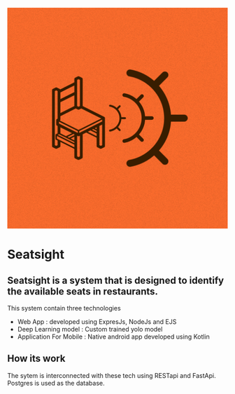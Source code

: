 ![Seatsight Logo](SeatsightWebApp/public/img/seatsight.png)
# Seatsight
## Seatsight is a system that is designed to identify the available seats in restaurants. 
This system contain three technologies
- Web App : developed using ExpresJs, NodeJs and EJS
- Deep Learning model : Custom trained yolo model
- Application For Mobile : Native android app developed using Kotlin

## How its work
The sytem is interconnected with these tech using RESTapi and FastApi. Postgres is used as the database.


